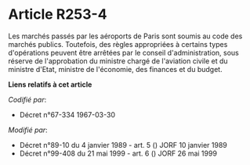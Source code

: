 # Article R253-4

Les marchés passés par les aéroports de Paris sont soumis au code des marchés publics. Toutefois, des règles appropriées à
certains types d'opérations peuvent être arrêtées par le conseil d'administration, sous réserve de l'approbation du ministre
chargé de l'aviation civile et du ministre d'Etat, ministre de l'économie, des finances et du budget.

**Liens relatifs à cet article**

_Codifié par_:

  - Décret n°67-334 1967-03-30

_Modifié par_:

  - Décret n°89-10 du 4 janvier 1989 - art. 5 () JORF 10 janvier 1989
  - Décret n°99-408 du 21 mai 1999 - art. 6 () JORF 26 mai 1999
